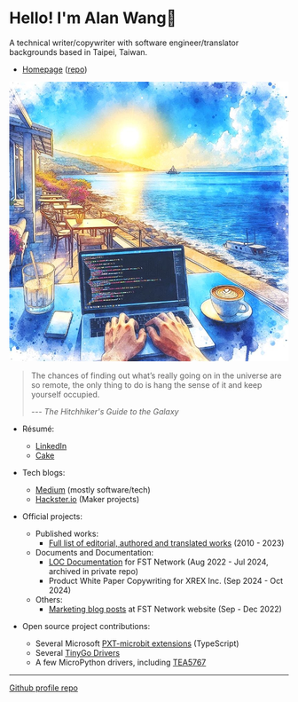 # Hello! I'm Alan Wang👋

A technical writer/copywriter with software engineer/translator backgrounds based in Taipei, Taiwan.

- [Homepage](https://alankrantas.github.io/) ([repo](https://github.com/alankrantas/alankrantas.github.io))

![profile](profile.jpg)

> The chances of finding out what’s really going on in the universe are so remote, the only thing to do is hang the sense of it and keep yourself occupied.
> 
> --- _The Hitchhiker's Guide to the Galaxy_

- Résumé:
  - [LinkedIn](https://www.linkedin.com/in/alankrantas/)
  - [Cake](https://www.cake.me/krantas)

- Tech blogs:
  - [Medium](https://medium.com/@alankrantas) (mostly software/tech)
  - [Hackster.io](https://www.hackster.io/alankrantas) (Maker projects)

- Official projects:
  - Published works:
    - [Full list of editorial, authored and translated works](https://github.com/alankrantas/alankrantas/blob/main/works/published.md) (2010 - 2023)
  - Documents and Documentation:
    - [LOC Documentation](https://loc-documentation.vercel.app/) for FST Network (Aug 2022 - Jul 2024, archived in private repo)
    - Product White Paper Copywriting for XREX Inc. (Sep 2024 - Oct 2024)
  - Others:
    - [Marketing blog posts](https://www.fst.network/blog) at FST Network website (Sep - Dec 2022)

- Open source project contributions:
  - Several Microsoft [PXT-microbit extensions](https://makecode.microbit.org/extensions) (TypeScript)
  - Several [TinyGo Drivers](https://pkg.go.dev/tinygo.org/x/drivers)
  - A few MicroPython drivers, including [TEA5767](https://github.com/alankrantas/micropython-TEA5767)

---

[Github profile repo](https://github.com/alankrantas/alankrantas)
